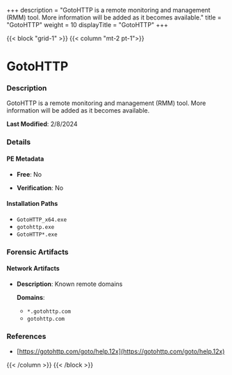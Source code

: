 +++
description = "GotoHTTP is a remote monitoring and management (RMM) tool. More information will be added as it becomes available."
title = "GotoHTTP"
weight = 10
displayTitle = "GotoHTTP"
+++


{{< block "grid-1" >}}
{{< column "mt-2 pt-1">}}

# GotoHTTP


### Description

GotoHTTP is a remote monitoring and management (RMM) tool. More information will be added as it becomes available.



**Last Modified**: 2/8/2024

### Details


#### PE Metadata


- **Free**: No

- **Verification**: No




#### Installation Paths
- `GotoHTTP_x64.exe`
- `gotohttp.exe`
- `GotoHTTP*.exe`

### Forensic Artifacts




#### Network Artifacts

- **Description**: Known remote domains

  **Domains**:
    - `*.gotohttp.com`
    - `gotohttp.com`





### References
- [https://gotohttp.com/goto/help.12x](https://gotohttp.com/goto/help.12x)



{{< /column >}}
{{< /block >}}
